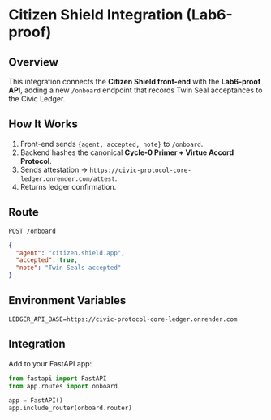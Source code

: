 # Citizen Shield Integration (Lab6-proof)

## Overview
This integration connects the **Citizen Shield front-end** with the **Lab6-proof API**, adding a new `/onboard` endpoint that records Twin Seal acceptances to the Civic Ledger.

## How It Works
1. Front-end sends `{agent, accepted, note}` to `/onboard`.
2. Backend hashes the canonical **Cycle-0 Primer + Virtue Accord Protocol**.
3. Sends attestation → `https://civic-protocol-core-ledger.onrender.com/attest`.
4. Returns ledger confirmation.

## Route
`POST /onboard`
```json
{
  "agent": "citizen.shield.app",
  "accepted": true,
  "note": "Twin Seals accepted"
}
```

## Environment Variables
```
LEDGER_API_BASE=https://civic-protocol-core-ledger.onrender.com
```

## Integration
Add to your FastAPI app:
```python
from fastapi import FastAPI
from app.routes import onboard

app = FastAPI()
app.include_router(onboard.router)
```

